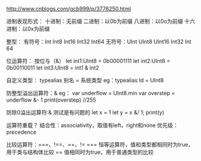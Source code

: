 
http://www.cnblogs.com/gcb999/p/3776250.html

进制表现形式：
十进制：无前缀
二进制：以0b为前缀
八进制：以0o为前缀
十六进制：以0x为前缀

整型：
有符号：Int Int8 Int16 Int32 Int64
无符号：UInt UInt8 UInt16 Int32 Int 64 

位运算符：
按位与（&）
let int1:UInt8 = 0b00001111
let int2:UInt8 = 0b00110011
let int3:UInt8 = int1 & int2




自定义类型：
typealias 别名 = 系统类型
eg：typealias Id = UInt8

防整型溢出运算符：&
eg：
var underflow = UInt8.min
var overstep = underflow &- 1
print(overstep) //255

防除0溢出运算符:&
测试是有问题的
let x = 1
let y = x &/ 1;
print(y)


运算符重载？
结合性：associativity，取值有left，right和none
优先级：precedence

比较运算符：===、!==、==、!=
=== 恒等运算符，值和类型都相同时为true，用于类与结构体比较
== 值相同时为true，用于普通类型的比较

